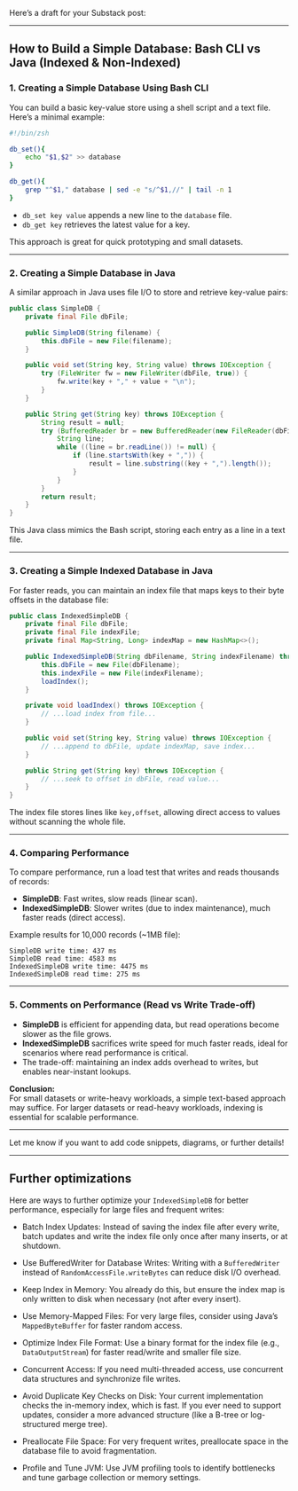 Here’s a draft for your Substack post:

---

## How to Build a Simple Database: Bash CLI vs Java (Indexed & Non-Indexed)

### 1. Creating a Simple Database Using Bash CLI

You can build a basic key-value store using a shell script and a text file. Here’s a minimal example:

```bash
#!/bin/zsh

db_set(){
    echo "$1,$2" >> database
}

db_get(){
    grep "^$1," database | sed -e "s/^$1,//" | tail -n 1
}
```

- `db_set key value` appends a new line to the `database` file.
- `db_get key` retrieves the latest value for a key.

This approach is great for quick prototyping and small datasets.

---

### 2. Creating a Simple Database in Java

A similar approach in Java uses file I/O to store and retrieve key-value pairs:

```java
public class SimpleDB {
    private final File dbFile;

    public SimpleDB(String filename) {
        this.dbFile = new File(filename);
    }

    public void set(String key, String value) throws IOException {
        try (FileWriter fw = new FileWriter(dbFile, true)) {
            fw.write(key + "," + value + "\n");
        }
    }

    public String get(String key) throws IOException {
        String result = null;
        try (BufferedReader br = new BufferedReader(new FileReader(dbFile))) {
            String line;
            while ((line = br.readLine()) != null) {
                if (line.startsWith(key + ",")) {
                    result = line.substring((key + ",").length());
                }
            }
        }
        return result;
    }
}
```

This Java class mimics the Bash script, storing each entry as a line in a text file.

---

### 3. Creating a Simple Indexed Database in Java

For faster reads, you can maintain an index file that maps keys to their byte offsets in the database file:

```java
public class IndexedSimpleDB {
    private final File dbFile;
    private final File indexFile;
    private final Map<String, Long> indexMap = new HashMap<>();

    public IndexedSimpleDB(String dbFilename, String indexFilename) throws IOException {
        this.dbFile = new File(dbFilename);
        this.indexFile = new File(indexFilename);
        loadIndex();
    }

    private void loadIndex() throws IOException {
        // ...load index from file...
    }

    public void set(String key, String value) throws IOException {
        // ...append to dbFile, update indexMap, save index...
    }

    public String get(String key) throws IOException {
        // ...seek to offset in dbFile, read value...
    }
}
```

The index file stores lines like `key,offset`, allowing direct access to values without scanning the whole file.


---

### 4. Comparing Performance

To compare performance, run a load test that writes and reads thousands of records:

- **SimpleDB**: Fast writes, slow reads (linear scan).
- **IndexedSimpleDB**: Slower writes (due to index maintenance), much faster reads (direct access).

Example results for 10,000 records (~1MB file):

```
SimpleDB write time: 437 ms
SimpleDB read time: 4583 ms
IndexedSimpleDB write time: 4475 ms
IndexedSimpleDB read time: 275 ms
```

---

### 5. Comments on Performance (Read vs Write Trade-off)

- **SimpleDB** is efficient for appending data, but read operations become slower as the file grows.
- **IndexedSimpleDB** sacrifices write speed for much faster reads, ideal for scenarios where read performance is critical.
- The trade-off: maintaining an index adds overhead to writes, but enables near-instant lookups.

**Conclusion:**  
For small datasets or write-heavy workloads, a simple text-based approach may suffice. For larger datasets or read-heavy workloads, indexing is essential for scalable performance.

---

Let me know if you want to add code snippets, diagrams, or further details!

---

## Further optimizations

Here are ways to further optimize your `IndexedSimpleDB` for better performance, especially for large files and frequent writes:

- Batch Index Updates:
    Instead of saving the index file after every write, batch updates and write the index file only once after many inserts, or at shutdown.

- Use BufferedWriter for Database Writes:
    Writing with a `BufferedWriter` instead of `RandomAccessFile.writeBytes` can reduce disk I/O overhead.

- Keep Index in Memory:
    You already do this, but ensure the index map is only written to disk when necessary (not after every insert).

- Use Memory-Mapped Files:
    For very large files, consider using Java’s `MappedByteBuffer` for faster random access.

- Optimize Index File Format:
    Use a binary format for the index file (e.g., `DataOutputStream`) for faster read/write and smaller file size.

- Concurrent Access:
    If you need multi-threaded access, use concurrent data structures and synchronize file writes.

- Avoid Duplicate Key Checks on Disk:
    Your current implementation checks the in-memory index, which is fast. If you ever need to support updates, consider a more advanced structure (like a B-tree or log-structured merge tree).

- Preallocate File Space:
    For very frequent writes, preallocate space in the database file to avoid fragmentation.

- Profile and Tune JVM:
    Use JVM profiling tools to identify bottlenecks and tune garbage collection or memory settings.

